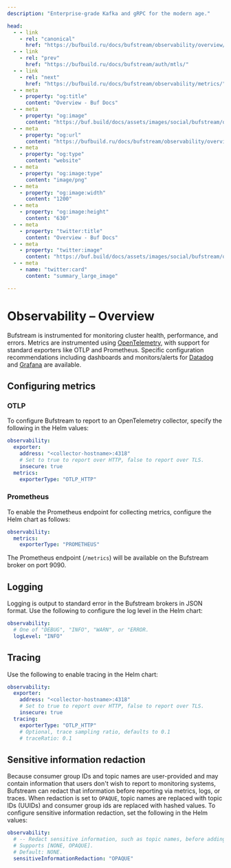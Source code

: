 ```yaml
---
description: "Enterprise-grade Kafka and gRPC for the modern age."

head:
  - - link
    - rel: "canonical"
      href: "https://bufbuild.ru/docs/bufstream/observability/overview/"
  - - link
    - rel: "prev"
      href: "https://bufbuild.ru/docs/bufstream/auth/mtls/"
  - - link
    - rel: "next"
      href: "https://bufbuild.ru/docs/bufstream/observability/metrics/"
  - - meta
    - property: "og:title"
      content: "Overview - Buf Docs"
  - - meta
    - property: "og:image"
      content: "https://buf.build/docs/assets/images/social/bufstream/observability/overview.png"
  - - meta
    - property: "og:url"
      content: "https://bufbuild.ru/docs/bufstream/observability/overview/"
  - - meta
    - property: "og:type"
      content: "website"
  - - meta
    - property: "og:image:type"
      content: "image/png"
  - - meta
    - property: "og:image:width"
      content: "1200"
  - - meta
    - property: "og:image:height"
      content: "630"
  - - meta
    - property: "twitter:title"
      content: "Overview - Buf Docs"
  - - meta
    - property: "twitter:image"
      content: "https://buf.build/docs/assets/images/social/bufstream/observability/overview.png"
  - - meta
    - name: "twitter:card"
      content: "summary_large_image"

---
```


# Observability – Overview

Bufstream is instrumented for monitoring cluster health, performance, and errors. Metrics are instrumented using [OpenTelemetry](https://opentelemetry.io/), with support for standard exporters like OTLP and Prometheus. Specific configuration recommendations including dashboards and monitors/alerts for [Datadog](../datadog/) and [Grafana](../grafana/) are available.

## Configuring metrics

### OTLP

To configure Bufstream to report to an OpenTelemetry collector, specify the following in the Helm values:

```yaml
observability:
  exporter:
    address: "<collector-hostname>:4318"
    # Set to true to report over HTTP, false to report over TLS.
    insecure: true
  metrics:
    exporterType: "OTLP_HTTP"
```

### Prometheus

To enable the Prometheus endpoint for collecting metrics, configure the Helm chart as follows:

```yaml
observability:
  metrics:
    exporterType: "PROMETHEUS"
```

The Prometheus endpoint (`/metrics`) will be available on the Bufstream broker on port 9090.

## Logging

Logging is output to standard error in the Bufstream brokers in JSON format. Use the following to configure the log level in the Helm chart:

```yaml
observability:
  # One of "DEBUG", "INFO", "WARN", or "ERROR.
  logLevel: "INFO"
```

## Tracing

Use the following to enable tracing in the Helm chart:

```yaml
observability:
  exporter:
    address: "<collector-hostname>:4318"
    # Set to true to report over HTTP, false to report over TLS.
    insecure: true
  tracing:
    exporterType: "OTLP_HTTP"
    # Optional, trace sampling ratio, defaults to 0.1
    # traceRatio: 0.1
```

## Sensitive information redaction

Because consumer group IDs and topic names are user-provided and may contain information that users don't wish to report to monitoring systems, Bufstream can redact that information before reporting via metrics, logs, or traces. When redaction is set to `OPAQUE`, topic names are replaced with topic IDs (UUIDs) and consumer group ids are replaced with hashed values. To configure sensitive information redaction, set the following in the Helm values:

```yaml
observability:
  # -- Redact sensitive information, such as topic names, before adding to to metrics, traces, and logs.
  # Supports [NONE, OPAQUE].
  # Default: NONE.
  sensitiveInformationRedaction: "OPAQUE"
```
